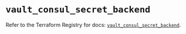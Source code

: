 # `vault_consul_secret_backend`

Refer to the Terraform Registry for docs: [`vault_consul_secret_backend`](https://registry.terraform.io/providers/hashicorp/vault/4.3.0/docs/resources/consul_secret_backend).
